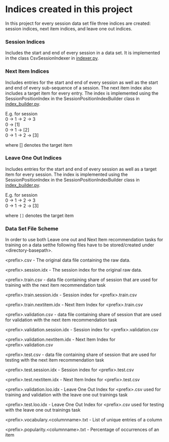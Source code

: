 # Indices created in this project

In this project for every session data set file three indices are created: session indices, next item indices, and 
leave one out indices.

### Session Indices ###
Includes the start and end of every session in a data set. It is implemented in the class CsvSessionIndexer in 
[indexer.py](../../data/base/indexer.py).

### Next Item Indices ###
Includes entries for the start and end of every session as well as the start and end of every sub-sequence of a session.
The next item index also includes a target item for every entry. The index is implemented using the SessionPositionIndex
in the SessionPositionIndexBuilder class in [index_builder.py](../../data/datasets/index_builder.py).

E.g. for session <br>
0 -> 1 -> 2 -> 3<br>
0 -> [1]<br>
0 -> 1 -> [2]<br>
0 -> 1 -> 2 -> [3]

where [] denotes the target item

### Leave One Out Indices
Includes entries for the start and end of every session as well as a target item for every session.
The index is implemented using the SessionPositionIndex in the SessionPositionIndexBuilder class in 
[index_builder.py](../../data/datasets/index_builder.py).

E.g. for session <br>
0 -> 1 -> 2 -> 3<br>
0 -> 1 -> 2 -> [3]

where `[]` denotes the target item

### Data Set File Scheme
In order to use both Leave one out and Next Item recommendation tasks for training on a data setthe following files have
to be stored/created under \<directory-basepath\>. 

\<prefix\>.csv - The original data file containing the raw data.

\<prefix\>.session.idx - The session index for the original raw data. 

\<prefix\>.train.csv - data file containing share of session that are used for training with the next item 
recommendation task

\<prefix\>.train.session.idx - Session index for \<prefix\>.train.csv

\<prefix\>.train.nextitem.idx - Next Item Index for \<prefix\>.train.csv

\<prefix\>.validation.csv - data file containing share of session that are used for validation with the next item 
recommendation task

\<prefix\>.validation.session.idx - Session index for \<prefix\>.validation.csv

\<prefix\>.validation.nextitem.idx - Next Item Index for \<prefix\>.validation.csv

\<prefix\>.test.csv - data file containing share of session that are used for testing with the next item 
recommendation task

\<prefix\>.test.session.idx - Session index for \<prefix\>.test.csv

\<prefix\>.test.nextitem.idx - Next Item Index for \<prefix\>.test.csv

\<prefix\>.validation.loo.idx - Leave One Out Index for \<prefix\>.csv used for training and validation with the leave
one out trainings task

\<prefix\>.test.loo.idx - Leave One Out Index for \<prefix\>.csv used for testing with the leave one out trainings task

\<prefix\>.vocabulary.\<columnname\>.txt - List of unique entries of a column

\<prefix\>.popularity.\<columnname\>.txt - Percentage of occurrences of an item
